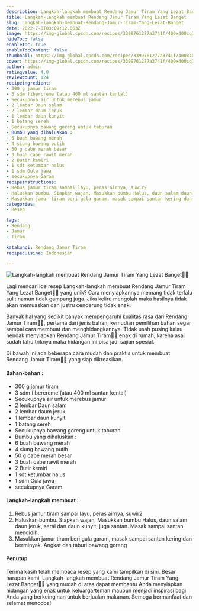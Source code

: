 ```yaml
---
description: Langkah-langkah membuat Rendang Jamur Tiram Yang Lezat Banget"
title: Langkah-langkah membuat Rendang Jamur Tiram Yang Lezat Banget
slug: Langkah-langkah-membuat-Rendang-Jamur-Tiram-Yang-Lezat-Banget
date: 2022-7-8T03:09:12.063Z
image: https://img-global.cpcdn.com/recipes/3399761277a3741f/400x400cq70/photo.jpg
hideToc: false
enableToc: true
enableTocContent: false
thumbnail: https://img-global.cpcdn.com/recipes/3399761277a3741f/400x400cq70/photo.jpg
cover: https://img-global.cpcdn.com/recipes/3399761277a3741f/400x400cq70/photo.jpg
author: admin
ratingvalue: 4.8
reviewcount: 124
recipeingredient:
- 300 g jamur tiram
- 3 sdm fibercreme (atau 400 ml santan kental)
- Secukupnya air untuk merebus jamur
- 2 lembar Daun salam
- 2 lembar daum jeruk
- 1 lembar daun kunyit
- 1 batang sereh
- Secukupnya bawang goreng untuk taburan
- Bumbu yang dihaluskan :
- 6 buah bawang merah
- 4 siung bawang putih
- 50 g cabe merah besar
- 3 buah cabe rawit merah
- 2 Butir kemiri
- 1 sdt ketumbar halus
- 1 sdm Gula jawa
- secukupnya Garam
recipeinstructions:
- Rebus jamur tiram sampai layu, peras airnya, suwir2
- Haluskan bumbu. Siapkan wajan, Masukkan bumbu Halus, daun salam daun jeruk, serai dan daun kunyit, juga santan. Masak sampai santan mendidih,
- Masukkan jamur tiram beri gula garam, masak sampai santan kering dan berminyak. Angkat dan taburi bawang goreng
categories:
- Resep

tags:
- Rendang
- Jamur
- Tiram

katakunci: Rendang Jamur Tiram
recipecuisine: Indonesian

---
```


![Langkah-langkah membuat Rendang Jamur Tiram Yang Lezat Banget👩‍🍳](https://img-global.cpcdn.com/recipes/3399761277a3741f/400x400cq70/photo.jpg)

Lagi mencari ide resep Langkah-langkah membuat Rendang Jamur Tiram Yang Lezat Banget👩‍🍳 yang unik? Cara menyiapkannya memang tidak terlalu sulit namun tidak gampang juga. Jika keliru mengolah maka hasilnya tidak akan memuaskan dan justru cenderung tidak enak.

Banyak hal yang sedikit banyak mempengaruhi kualitas rasa dari Rendang Jamur Tiram👩‍🍳, pertama dari jenis bahan, kemudian pemilihan bahan segar sampai cara membuat dan menghidangkannya. Tidak usah pusing kalau hendak menyiapkan Rendang Jamur Tiram👩‍🍳 enak di rumah, karena asal sudah tahu triknya maka hidangan ini bisa jadi sajian spesial.

Di bawah ini ada beberapa cara mudah dan praktis untuk membuat Rendang Jamur Tiram👩‍🍳 yang siap dikreasikan.

<!--inarticleads1-->

#### Bahan-bahan :

- 300 g jamur tiram
- 3 sdm fibercreme (atau 400 ml santan kental)
- Secukupnya air untuk merebus jamur
- 2 lembar Daun salam
- 2 lembar daum jeruk
- 1 lembar daun kunyit
- 1 batang sereh
- Secukupnya bawang goreng untuk taburan
- Bumbu yang dihaluskan :
- 6 buah bawang merah
- 4 siung bawang putih
- 50 g cabe merah besar
- 3 buah cabe rawit merah
- 2 Butir kemiri
- 1 sdt ketumbar halus
- 1 sdm Gula jawa
- secukupnya Garam

<!--inarticleads2-->

#### Langkah-langkah membuat :

1. Rebus jamur tiram sampai layu, peras airnya, suwir2
1. Haluskan bumbu. Siapkan wajan, Masukkan bumbu Halus, daun salam daun jeruk, serai dan daun kunyit, juga santan. Masak sampai santan mendidih,
1. Masukkan jamur tiram beri gula garam, masak sampai santan kering dan berminyak. Angkat dan taburi bawang goreng

#### Penutup

Terima kasih telah membaca resep yang kami tampilkan di sini. Besar harapan kami, Langkah-langkah membuat Rendang Jamur Tiram Yang Lezat Banget👩‍🍳 yang mudah di atas dapat membantu Anda menyiapkan hidangan yang enak untuk keluarga/teman maupun menjadi inspirasi bagi Anda yang berkeinginan untuk berjualan makanan. Semoga bermanfaat dan selamat mencoba!